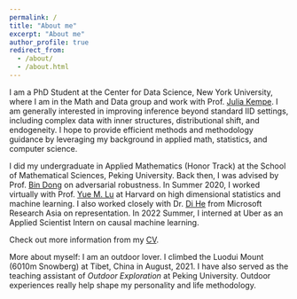 ```yaml
---
permalink: /
title: "About me"
excerpt: "About me"
author_profile: true
redirect_from: 
  - /about/
  - /about.html
---
```


I am a PhD Student at the Center for Data Science, New York University, where I am in the Math and Data group and work with Prof. [Julia Kempe](https://cims.nyu.edu/~kempe/). I am generally interested in improving inference beyond standard IID settings, including complex data with inner structures, distributional shift, and endogeneity. I hope to provide efficient methods and methodology guidance by leveraging my background in applied math, statistics, and computer science. 

I did my undergraduate in Applied Mathematics (Honor Track) at the School of Mathematical Sciences, Peking University. Back then, I was advised by Prof. [Bin Dong](http://bicmr.pku.edu.cn/~dongbin/) on adversarial robustness. In Summer 2020, I worked virtually with Prof. [Yue M. Lu](https://lu.seas.harvard.edu/) at Harvard on high dimensional statistics and machine learning. I also worked closely with Dr. [Di He](https://www.microsoft.com/en-us/research/people/dihe/) from Microsoft Research Asia on representation. In 2022 Summer, I interned at Uber as an Applied Scientist Intern on causal machine learning.

Check out more information from my [CV](https:./files/CV_YunzhenFeng.pdf).

More about myself: I am an outdoor lover. I climbed the Luodui Mount (6010m Snowberg) at Tibet, China in August, 2021. I have also served as the teaching assistant of *Outdoor Exploration* at Peking University. Outdoor experiences really help shape my personality and life methodology.
